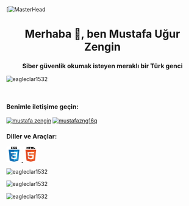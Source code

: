 [![MasterHead](https://media.giphy.com/media/v1.Y2lkPTc5MGI3NjExZjg1MTg0OWFhNTQ0MTIwMWQ3MmU5YTQ4YmU1ZTk5OWE2YzlkOWIyZSZlcD12MV91c2VyX2Zhdm9yaXRlcyZjdD1n/exnY8mKcVb6I8/giphy.gif)

<h1 align="center">Merhaba 👋, ben Mustafa Uğur Zengin</h1>
<h3 align="center">Siber güvenlik okumak isteyen meraklı bir Türk genci</h3>

<p align="left"> <img src="https://komarev.com/ghpvc/?username=eagleclar1532&label=Profile%20views&color=0e75b6&style=flat" alt="eagleclar1532" /> </p>

<p align="left"> <a href="https://twitter.com/" target="blank"><img src="https://img.shields.io/twitter/follow/?logo=twitter&style=for-the-badge" alt="" /></a> </p>

<h3 align="left">Benimle iletişime geçin:</h3>
<p align="left">
<a href="https://linkedin.com/tr/mustafa zengin" target="blank"><img align="center" src="https://raw.githubusercontent.com/rahuldkjain/github-profile-readme-generator/master/src/images/icons/Social/linked-in-alt.svg" alt="mustafa zengin" height="30" width="40" /></a>
<a href="https://instagram.com/mustafazng16q" target="blank"><img align="center" src="https://raw.githubusercontent.com/rahuldkjain/github-profile-readme-generator/master/src/images/icons/Social/instagram.svg" alt="mustafazng16q" height="30" width="40" /></a>
</p>

<h3 align="left">Diller ve Araçlar:</h3>
<p align="left"> <a href="https://www.w3schools.com/css/" target="_blank" rel="noreferrer"> <img src="https://raw.githubusercontent.com/devicons/devicon/master/icons/css3/css3-original-wordmark.svg" alt="css3" width="40" height="40"/> </a> <a href="https://www.w3.org/html/" target="_blank" rel="noreferrer"> <img src="https://raw.githubusercontent.com/devicons/devicon/master/icons/html5/html5-original-wordmark.svg" alt="html5" width="40" height="40"/> </a> </p>

<p><img hizalama="sol" src="https://github-readme-stats.vercel.app/api/top-langs?username=eagleclar1532&show_icons=true&locale=tr&layout=compact" alt="eagleclar1532" /></p>

<p> <img align="center" src="https://github-readme-stats.vercel.app/api?username=eagleclar1532&show_icons=true&locale=tr" alt="eagleclar1532" /></p>

<p><img align="center" src="https://github-readme-streak-stats.herokuapp.com/?user=eagleclar1532&" alt="eagleclar1532" /></p>
